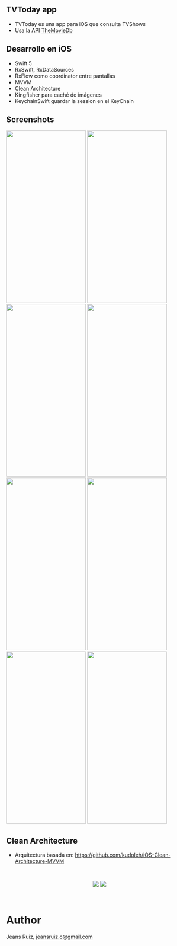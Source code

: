## TVToday app

- TVToday es una app para iOS que consulta TVShows
- Usa la API [TheMovieDb](https://www.themoviedb.org/)

## Desarrollo en iOS
- Swift 5
- RxSwift, RxDataSources
- RxFlow como coordinator entre pantallas
- MVVM
- Clean Architecture
- Kingfisher para caché de imágenes
- KeychainSwift guardar la session en el KeyChain

## Screenshots
<p>
<img src="https://github.com/rcaos/TVToday/blob/master/Screens/Screen10.png" width="215" height="466">
<img src="https://github.com/rcaos/TVToday/blob/master/Screens/Screen08.png" width="215" height="466">
<img src="https://github.com/rcaos/TVToday/blob/master/Screens/Screen2.png" width="215" height="466">
<img src="https://github.com/rcaos/TVToday/blob/master/Screens/Screen3.png" width="215" height="466">
<img src="https://github.com/rcaos/TVToday/blob/master/Screens/Screen4.png" width="215" height="466">
<img src="https://github.com/rcaos/TVToday/blob/master/Screens/Screen07.png" width="215" height="466">
<img src="https://github.com/rcaos/TVToday/blob/master/Screens/Screen05.png" width="215" height="466">
<img src="https://github.com/rcaos/TVToday/blob/master/Screens/Screen06.png" width="215" height="466">
</p>

## Clean Architecture
- Arquitectura basada en: https://github.com/kudoleh/iOS-Clean-Architecture-MVVM
<br>
<center>
<p>
<img src="https://github.com/rcaos/TVToday/blob/master/Screens/CleanArchitecture%2BMVVM.png">
<img src="https://github.com/rcaos/TVToday/blob/master/Screens/CleanArchitectureDependencies.png">
</p>
</center>
<br>

# Author
Jeans Ruiz, jeansruiz.c@gmail.com
